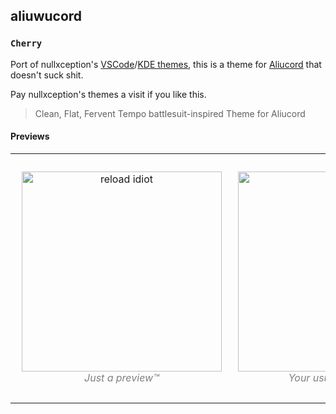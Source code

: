 ## aliuwucord

### `Cherry`

Port of nullxception's [VSCode](https://github.com/nullxception/cherry-vscode)/[KDE themes](https://github.com/nullxception/cherry-kde-theme), this is a theme for [Aliucord](https://github.com/aliucord) that doesn't suck shit.

Pay nullxception's themes a visit if you like this.

> Clean, Flat, Fervent Tempo battlesuit-inspired Theme for Aliucord

#### Previews
<table><tr>
<td> 
  <p align="center" style="padding: 10px">
    <img alt="reload idiot" src="https://taskylizard.is-terrible.xyz/r/krxq6ay8f9a.png" width="320">
    <br>
    <em style="color: grey">Just a preview™️</em>
  </p> 
</td>
<td> 
  <p align="center">
    <img alt="owo" src="https://taskylizard.is-terrible.xyz/r/krxq9y0l89a.png" width="320">
    <br>
    <em style="color: grey">Your usual epic chat.</em>
  </p> 
</td>
<td> 
  <p align="center" style="padding: 10px">
    <img alt="kawaii" src="https://i.imgur.com/ynGHIYO.png" width="289">
    <br>
    <em style="color: grey">Channel/Server list.</em>
  </p> 
</td>
</tr></table>
